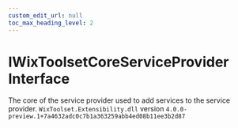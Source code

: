```yaml
---
custom_edit_url: null
toc_max_heading_level: 2
---
```

# IWixToolsetCoreServiceProvider Interface
The core of the service provider used to add services to the service provider.
`WixToolset.Extensibility.dll` version `4.0.0-preview.1+7a4632adc0c7b1a363259abb4ed08b11ee3b2d87`
